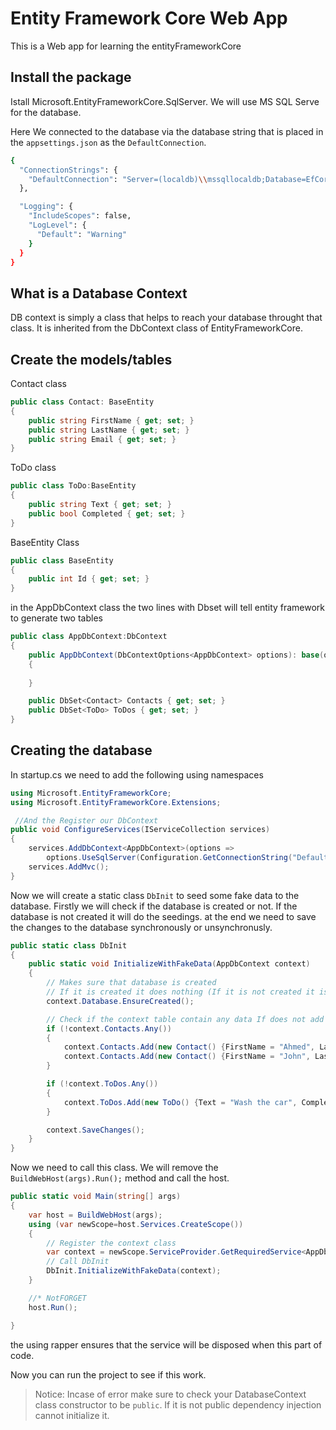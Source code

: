 # Entity Framework Core Web App
This is a Web app for learning the entityFrameworkCore

## Install the package
Istall Microsoft.EntityFrameworkCore.SqlServer. We will use MS SQL Serve for the database.

Here We connected to the database via the database string that is placed in the `appsettings.json` as the `DefaultConnection`.
```sh
{
  "ConnectionStrings": {
    "DefaultConnection": "Server=(localdb)\\mssqllocaldb;Database=EfCoreWebApp;Trusted_Connection=True;MultipleActiveResultSets=True"
  },

  "Logging": {
    "IncludeScopes": false,
    "LogLevel": {
      "Default": "Warning"
    }
  }
}
```

## What is a Database Context
DB context is simply a class that helps to reach your database throught that class.
It is inherited from the DbContext class of EntityFrameworkCore.

## Create the models/tables
Contact class
```csharp
public class Contact: BaseEntity
{
    public string FirstName { get; set; }
    public string LastName { get; set; }
    public string Email { get; set; }
}

```
ToDo class
```csharp
public class ToDo:BaseEntity
{
    public string Text { get; set; }
    public bool Completed { get; set; }
}

```
BaseEntity Class
```csharp
public class BaseEntity
{
    public int Id { get; set; }
}
```
in the AppDbContext class the two lines with Dbset will tell entity framework to generate two tables
```csharp
public class AppDbContext:DbContext
{
    public AppDbContext(DbContextOptions<AppDbContext> options): base(options)
    {
            
    }

    public DbSet<Contact> Contacts { get; set; }
    public DbSet<ToDo> ToDos { get; set; }
}
```

## Creating the database
In startup.cs we need to add the following using namespaces
```csharp
using Microsoft.EntityFrameworkCore;
using Microsoft.EntityFrameworkCore.Extensions;

 //And the Register our DbContext
public void ConfigureServices(IServiceCollection services)
{
    services.AddDbContext<AppDbContext>(options =>
        options.UseSqlServer(Configuration.GetConnectionString("DefaultConnection")));
    services.AddMvc();
}
```
Now we will create a static class `DbInit` to seed some fake data to the database. Firstly we will check if the database is created or not. If the database
is not created it will do the seedings.
at the end we need to save the changes to the database synchronously or unsynchronusly. 
```csharp
public static class DbInit
{
    public static void InitializeWithFakeData(AppDbContext context)
    {
        // Makes sure that database is created
        // If it is created it does nothing (If it is not created it is going to create a database)
        context.Database.EnsureCreated();

        // Check if the context table contain any data If does not add the fake data
        if (!context.Contacts.Any())
        {
            context.Contacts.Add(new Contact() {FirstName = "Ahmed", LastName = "Smith", Email = "abc@abc.com"});
            context.Contacts.Add(new Contact() {FirstName = "John", LastName = "Smith", Email = "dbc@abc.com"});
        }

        if (!context.ToDos.Any())
        {
            context.ToDos.Add(new ToDo() {Text = "Wash the car", Completed = true});
        }

        context.SaveChanges();
    }
}
```
Now we  need to call this class. We will remove the `BuildWebHost(args).Run();` method and call the host. 
```csharp
public static void Main(string[] args)
{
    var host = BuildWebHost(args);
    using (var newScope=host.Services.CreateScope())
    {
        // Register the context class
        var context = newScope.ServiceProvider.GetRequiredService<AppDbContext>();
        // Call DbInit 
        DbInit.InitializeWithFakeData(context);
    }

    //* NotFORGET
    host.Run();

}
```
the using rapper ensures that the service will be disposed when this part of code. 

Now you can run the project to see if this work.

> Notice: Incase of error make sure to check your DatabaseContext class constructor to be `public`. If it is not public dependency injection cannot initialize it.
